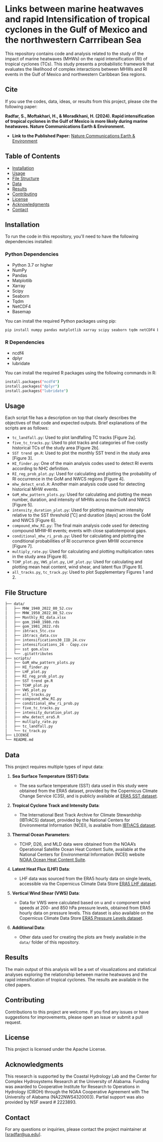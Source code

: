 # Links between marine heatwaves and rapid Intensification of tropical cyclones in the Gulf of Mexico and the northwestern Carrribean Sea

This repository contains code and analysis related to the study of the impact of marine heatwaves (MHWs) on the rapid intensification (RI) of tropical cyclones (TCs). This study presents a probabilistic framework that evaluates the likelihood of complex interactions between MHWs and RI events in the Gulf of Mexico and northwestern Caribbean Sea regions.

## Cite

If you use the codes, data, ideas, or results from this project, please cite the following paper:

**Radfar, S., Moftakhari, H., & Moradkhani, H. (2024). Rapid intensification of tropical cyclones in the Gulf of Mexico is more likely during marine heatwaves. Nature Communications Earth & Environment.**

- **Link to the Published Paper:** [Nature Communications Earth & Environment](https://www.nature.com/collections/cgdbbcfjii#:~:text=Weather%20and%20climate%20extremes%20have%20become%20more%20frequent,and%20social%20%28in%29justice%20to%20biodiversity%20and%20ecosystem%20loss.)

## Table of Contents

- [Installation](#installation)
- [Usage](#usage)
- [File Structure](#file-structure)
- [Data](#data)
- [Results](#results)
- [Contributing](#contributing)
- [License](#license)
- [Acknowledgments](#acknowledgments)
- [Contact](#contact)

## Installation

To run the code in this repository, you'll need to have the following dependencies installed:

### Python Dependencies
- Python 3.7 or higher
- NumPy
- Pandas
- Matplotlib
- Xarray
- Scipy
- Seaborn
- Tqdm
- NetCDF4
- Basemap

You can install the required Python packages using pip:
```bash
pip install numpy pandas matplotlib xarray scipy seaborn tqdm netCDF4 basemap
```

### R Dependencies
- ncdf4
- dplyr
- lubridate

You can install the required R packages using the following commands in R:
```bash
install.packages("ncdf4")
install.packages("dplyr")
install.packages("lubridate")
```

## Usage

Each script file has a description on top that clearly describes the objectives of that code and expected outputs. Brief explanations of the scripts are as follows:

- `tc_landfall.py`: Used to plot landfalling TC tracks [Figure 2a].
- `five_tc_tracks.py`: Used to plot tracks and categories of five costly historical TCs of the study area [Figure 2b].
- `SST trend gm.R`: Used to plot the monthly SST trend in the study area [Figure 3].
- `HI_finder.py`: One of the main analysis codes used to detect RI events according to NHC definition.
- `RI_reg_prob_plot.py`: Used for calculating and plotting the probability of RI occurrence in the GoM and NWCS regions [Figure 4].
- `mhw_detect_era5.R`: Another main analysis code used for detecting historical MHW events.
- `GoM_mhw_pattern_plots.py`: Used for calculating and plotting the mean number, duration, and intensity of MHWs across the GoM and NWCS [Figure 5].
- `intensity_duration_plot.py`: Used for plotting maximum intensity relative to the SST threshold [˚C] and duration [days] across the GoM and NWCS [Figure 6].
- `compound_mhw_RI.py`: The final main analysis code used for detecting compound MHW-RI events; events with close spatiotemporal gaps.
- `conditional_mhw_ri_prob.py`: Used for calculating and plotting the conditional probabilities of RI occurrence given MHW occurrence [Figure 7].
- `multiply_rate.py`: Used for calculating and plotting multiplication rates in the study area [Figure 8].
- `TCHP_plot.py`, `VWS_plot.py`, `LHF_plot.py`: Used for calculating and plotting mean heat content, wind shear, and latent flux [Figure 9].
- `all_tracks.py`, `tc_track.py`: Used to plot Supplementary Figures 1 and 2.

## File Structure
```bash
├── data/
│   ├── MHW_1940_2022_80_52.csv
│   ├── MHW_1950_2022_80_52.csv
│   ├── Monthly_RI_data.xlsx
│   ├── gom_1940_1980.rds
│   ├── gom_1981_2022.rds
│   ├── ibtracs_5tc.csv
│   ├── ibtracs_data.csv
│   ├── intensifications30_IID_24.csv
│   ├── intensifications_24 - Copy.csv
│   ├── sst gom.xlsx
│   └── .gitattributes
├── scripts/
│   ├── GoM_mhw_pattern_plots.py
│   ├── HI_finder.py
│   ├── LHF_plot.py
│   ├── RI_reg_prob_plot.py
│   ├── SST trend gm.R
│   ├── TCHP_plot.py
│   ├── VWS_plot.py
│   ├── all_tracks.py
│   ├── compound_mhw_RI.py
│   ├── conditional_mhw_ri_prob.py
│   ├── five_tc_tracks.py
│   ├── intensity_duration_plot.py
│   ├── mhw_detect_era5.R
│   ├── multiply_rate.py
│   ├── tc_landfall.py
│   └── tc_track.py
├── LICENSE
└── README.md
```

## Data

This project requires multiple types of input data:

1. **Sea Surface Temperature (SST) Data**: 
   - The sea surface temperature (SST) data used in this study were obtained from the ERA5 dataset, provided by the Copernicus Climate Change Service (C3S), and is publicly available at [ERA5 SST dataset](https://cds.climate.copernicus.eu/cdsapp#!/dataset/reanalysis-era5-single-levels?tab=form).

2. **Tropical Cyclone Track and Intensity Data**: 
   - The International Best Track Archive for Climate Stewardship (IBTrACS) dataset, provided by the National Centers for Environmental Information (NCEI), is available from [IBTrACS dataset](https://www.ncei.noaa.gov/products/international-best-track-archive).

3. **Thermal Ocean Parameters**: 
   - TCHP, D26, and MLD data were obtained from the NOAA’s Operational Satellite Ocean Heat Content Suite, available at the National Centers for Environmental Information (NCEI) website [NOAA Ocean Heat Content Suite](https://www.ncei.noaa.gov/products/satellite-ocean-heat-content-suite).

4. **Latent Heat Flux (LHF) Data**: 
   - LHF data was sourced from the ERA5 hourly data on single levels, accessible via the Copernicus Climate Data Store [ERA5 LHF dataset](https://cds.climate.copernicus.eu/cdsapp#!/dataset/reanalysis-era5-single-levels?tab=form).

5. **Vertical Wind Shear (VWS) Data**: 
   - Data for VWS were calculated based on u and v component wind speeds at 200- and 850 hPa pressure levels, obtained from ERA5 hourly data on pressure levels. This dataset is also available on the Copernicus Climate Data Store [ERA5 Pressure Levels dataset](https://cds.climate.copernicus.eu/cdsapp#!/dataset/reanalysis-era5-pressure-levels?tab=form).

6. **Additional Data**: 
   - Other data used for creating the plots are freely available in the `data/` folder of this repository.

## Results
The main output of this analysis will be a set of visualizations and statistical analyses exploring the relationship between marine heatwaves and the rapid intensification of tropical cyclones. The results are available in the cited papers.

## Contributing
Contributions to this project are welcome. If you find any issues or have suggestions for improvements, please open an issue or submit a pull request.

## License
This project is licensed under the Apache License.

## Acknowledgments
This research is supported by the Coastal Hydrology Lab and the Center for Complex Hydrosystems Research at the University of Alabama. Funding was awarded to Cooperative Institute for Research to Operations in Hydrology (CIROH) through the NOAA Cooperative Agreement with The University of Alabama (NA22NWS4320003). Partial support was also provided by NSF award # 2223893.

## Contact
For any questions or inquiries, please contact the project maintainer at [sradfar@ua.edu].
